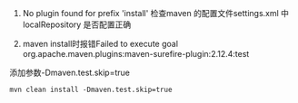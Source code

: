 1.  No plugin found for prefix 'install'
检查maven 的配置文件settings.xml  中localRepository 是否配置正确

2. maven install时报错Failed to execute goal org.apache.maven.plugins:maven-surefire-plugin:2.12.4:test

添加参数-Dmaven.test.skip=true
```
mvn clean install -Dmaven.test.skip=true
```

